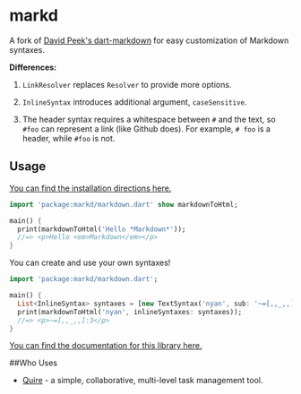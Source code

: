 markd
=====

A fork of [David Peek's dart-markdown](https://github.com/dpeek/dart-markdown)
for easy customization of Markdown syntaxes.

**Differences:**

1. `LinkResolver` replaces `Resolver` to provide more options.

2. `InlineSyntax` introduces additional argument, `caseSensitive`.

3. The header syntax requires a whitespace between `#` and the text, so `#foo` can represent a link (like Github does). For example, `# foo` is a header, while `#foo` is not.


Usage
-----

[You can find the installation directions here.][installing]

```dart
import 'package:markd/markdown.dart' show markdownToHtml;

main() {
  print(markdownToHtml('Hello *Markdown*'));
  //=> <p>Hello <em>Markdown</em></p>
}
```

You can create and use your own syntaxes!

```dart
import 'package:markd/markdown.dart';

main() {
  List<InlineSyntax> syntaxes = [new TextSyntax('nyan', sub: '~=[,,_,,]:3')];
  print(markdownToHtml('nyan', inlineSyntaxes: syntaxes));
  //=> <p>~=[,,_,,]:3</p>
}
```
[You can find the documentation for this library here.][documentation]

[installing]: http://pub.dartlang.org/packages/markd#installing
[documentation]: http://www.dartdocs.org/documentation/markd/0.7.1+3/index.html#markd


##Who Uses

* [Quire](https://quire.io) - a simple, collaborative, multi-level task management tool.
